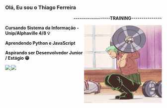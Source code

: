 ### Olá, Eu sou o Thiago Ferreira

<div>
  <p align="right"><b>------------------TRAINING---------------<b></p>
<img align="right" width="250px" height="250" src="zoro-one-piece.gif">
</div>

<div>
<p>Cursando Sistema da Informação - Unip/Alphaville 4/8 💡</p>
<p>Aprendendo Python e JavaScript</p>
<p>Aspirando ser Desenvolvedor Junior / Estágio 😁 </p>
</div>

<div>
  <a href="mailto:thiagocbf@outlook.com"><img src="https://img.shields.io/badge/Microsoft_Outlook-0078D4?style=for-the-badge&logo=microsoft-outlook&logoColor=white" target="_blank">    </a>
  <a href="https://www.instagram.com/thiagocouto04/"><img src="https://img.shields.io/badge/Instagram-E4405F?style=for-the-badge&logo=instagram&logoColor=white" target="_blank">          </a>
 
</div>


